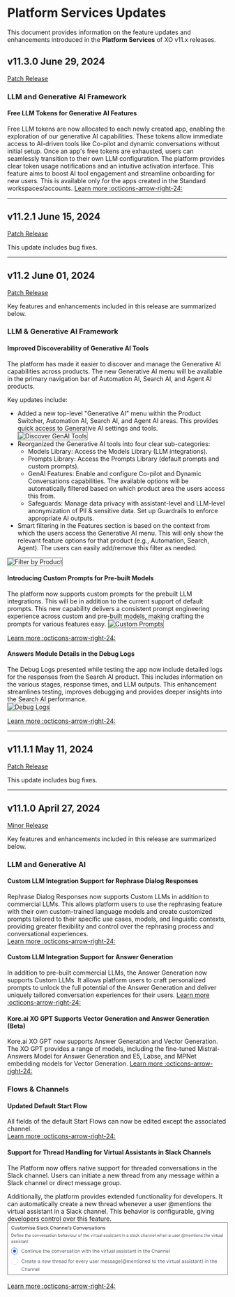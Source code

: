 # Platform Services Updates

This document provides information on the feature updates and enhancements introduced in the **Platform Services** of XO v11.x releases.

## v11.3.0 June 29, 2024

<u> Patch Release </u>

### LLM and Generative AI Framework

#### Free LLM Tokens for Generative AI Features

Free LLM tokens are now allocated to each newly created app, enabling the exploration of our generative AI capabilities. These tokens allow immediate access to AI-driven tools like Co-pilot and dynamic conversations without initial setup. Once an app's free tokens are exhausted, users can seamlessly transition to their own LLM configuration. The platform provides clear token usage notifications and an intuitive activation interface. This feature aims to boost AI tool engagement and streamline onboarding for new users. This is available only for the apps created in the Standard workspaces/accounts. [Learn more :octicons-arrow-right-24:](../../generative-ai-tools/llm-tokens.md)

<hr>

## v11.2.1 June 15, 2024

<u>Patch Release</u>

This update includes bug fixes.

<hr>

## v11.2 June 01, 2024

<u>Patch Release</u>  

Key features and enhancements included in this release are summarized below.

### LLM & Generative AI Framework

#### Improved Discoverability of Generative AI Tools

The platform has made it easier to discover and manage the Generative AI capabilities across products. The new Generative AI menu will be available in the primary navigation bar of Automation AI, Search AI, and Agent AI products. 

Key updates include:

* Added a new top-level "Generative AI" menu within the Product Switcher, Automation AI, Search AI, and Agent AI areas. This provides quick access to Generative AI settings and tools. 
  <img src="../images/genai-tools-reorganized.png" alt="Discover GenAI Tools" title="Discover GenAI Tools" style="border: 1px solid gray; zoom:100%;">
* Reorganized the Generative AI tools into four clear sub-categories:
    * Models Library: Access the Models Library (LLM integrations).
    * Prompts Library: Access the Prompts Library (default prompts and custom prompts).
    * GenAI Features: Enable and configure Co-pilot and Dynamic Conversations capabilities. The available options will be automatically filtered based on which product area the users access this from.
    * Safeguards: Manage data privacy with assistant-level and LLM-level anonymization of PII & sensitive data. Set up Guardrails to enforce appropriate AI outputs.
* Smart filtering in the Features section is based on the context from which the users access the Generative AI menu. This will only show the relevant feature options for that product (e.g., Automation, Search, Agent). The users can easily add/remove this filter as needed.  
 <img src="../images/genai-product-level-filters.png" alt="Filter by Product" title="Filter by Product" style="border: 1px solid gray; zoom:100%;"> 

#### Introducing Custom Prompts for Pre-built Models

The platform now supports custom prompts for the prebuilt LLM integrations. This will be in addition to the current support of default prompts. This new capability delivers a consistent prompt engineering experience across custom and pre-built models, making crafting the prompts for various features easy.
<img src="../images/custom-prompt-for-prebuilt-models.png" alt="Custom Prompts" title="Custom Prompts" style="border: 1px solid gray; zoom:100%;"> 

[Learn more :octicons-arrow-right-24:](../../generative-ai-tools/prompts-library.md)

#### Answers Module Details in the Debug Logs

The Debug Logs presented while testing the app now include detailed logs for the responses from the Search AI product. This includes information on the various stages, response times, and LLM outputs. This enhancement streamlines testing, improves debugging and provides deeper insights into the Search AI performance.  
<img src="../images/dubug-logs-in-answers.png" alt="Debug Logs" title="Debug Logs" style="border: 1px solid gray; zoom:100%;"> 

[Learn more :octicons-arrow-right-24:](../../searchai/testing-and-debugging-answers.md) 

<hr>

## v11.1.1 May 11, 2024

<u>Patch Release</u>

This update includes bug fixes.

<hr>

## v11.1.0 April 27, 2024

<u>Minor Release</u>  

Key features and enhancements included in this release are summarized below.

### LLM and Generative AI
    
#### Custom LLM Integration Support for Rephrase Dialog Responses  

Rephrase Dialog Responses now supports Custom LLMs in addition to commercial LLMs. This allows platform users to use the rephrasing feature with their own custom-trained language models and create customized prompts tailored to their specific use cases, models, and linguistic contexts, providing greater flexibility and control over the rephrasing process and conversational experiences.  
[Learn more :octicons-arrow-right-24:](../../app-settings/generative-ai-tools/dynamic-conversations-features.md#rephrase-dialog-responses)

#### Custom LLM Integration Support for Answer Generation 

In addition to pre-built commercial LLMs, the Answer Generation now supports Custom LLMs. It allows platform users to craft personalized prompts to unlock the full potential of the Answer Generation and deliver uniquely tailored conversation experiences for their users. [Learn more :octicons-arrow-right-24:](../../app-settings/generative-ai-tools/dynamic-conversations-features.md#answer-generation)

#### Kore.ai XO GPT Supports Vector Generation and Answer Generation (Beta)

Kore.ai XO GPT now supports Answer Generation and Vector Generation. The XO GPT provides a range of models, including the fine-tuned Mistral-Answers Model for Answer Generation and E5, Labse, and MPNet embedding models for Vector Generation. [Learn more :octicons-arrow-right-24:](../../app-settings/generative-ai-tools/xo-gpt-module.md)

### Flows & Channels

#### Updated Default Start Flow

All fields of the default Start Flows can now be edited except the associated channel.  
[Learn more :octicons-arrow-right-24:](../../flows/create-flows.md#the-start-flows)

#### Support for Thread Handling for Virtual Assistants in Slack Channels

The Platform now offers native support for threaded conversations in the Slack channel. Users can initiate a new thread from any message within a Slack channel or direct message group.

Additionally, the platform provides extended functionality for developers. It can automatically create a new thread whenever a user \@mentions the virtual assistant in a Slack channel. This behavior is configurable, giving developers control over this feature.  
<img src="../images/slack-channel-customize.png" alt="Slack Channel Configuration" title="Slack Channel Configuration" style="border: 1px solid gray; zoom:70%;">

[Learn more :octicons-arrow-right-24:](../../channels/add-slack-channel.md)
